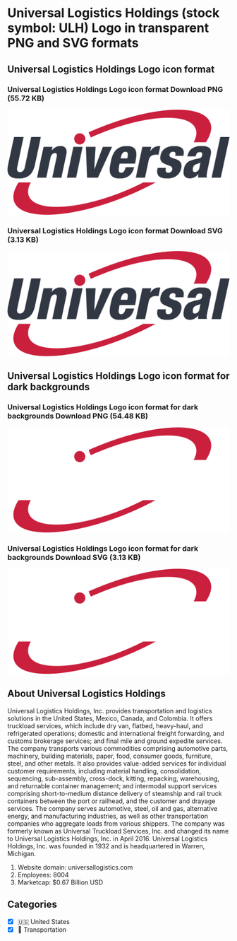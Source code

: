 # Universal Logistics Holdings (stock symbol: ULH) Logo in transparent PNG and SVG formats

## Universal Logistics Holdings Logo icon format

### Universal Logistics Holdings Logo icon format Download PNG (55.72 KB)

![Universal Logistics Holdings Logo icon format Download PNG (55.72 KB)](/img/orig/ULH-d3258cfe.png)

### Universal Logistics Holdings Logo icon format Download SVG (3.13 KB)

![Universal Logistics Holdings Logo icon format Download SVG (3.13 KB)](/img/orig/ULH-42aa40b6.svg)

## Universal Logistics Holdings Logo icon format for dark backgrounds

### Universal Logistics Holdings Logo icon format for dark backgrounds Download PNG (54.48 KB)

![Universal Logistics Holdings Logo icon format for dark backgrounds Download PNG (54.48 KB)](/img/orig/ULH.D-2217b480.png)

### Universal Logistics Holdings Logo icon format for dark backgrounds Download SVG (3.13 KB)

![Universal Logistics Holdings Logo icon format for dark backgrounds Download SVG (3.13 KB)](/img/orig/ULH.D-4be930a4.svg)

## About Universal Logistics Holdings

Universal Logistics Holdings, Inc. provides transportation and logistics solutions in the United States, Mexico, Canada, and Colombia. It offers truckload services, which include dry van, flatbed, heavy-haul, and refrigerated operations; domestic and international freight forwarding, and customs brokerage services; and final mile and ground expedite services. The company transports various commodities comprising automotive parts, machinery, building materials, paper, food, consumer goods, furniture, steel, and other metals. It also provides value-added services for individual customer requirements, including material handling, consolidation, sequencing, sub-assembly, cross-dock, kitting, repacking, warehousing, and returnable container management; and intermodal support services comprising short-to-medium distance delivery of steamship and rail truck containers between the port or railhead, and the customer and drayage services. The company serves automotive, steel, oil and gas, alternative energy, and manufacturing industries, as well as other transportation companies who aggregate loads from various shippers. The company was formerly known as Universal Truckload Services, Inc. and changed its name to Universal Logistics Holdings, Inc. in April 2016. Universal Logistics Holdings, Inc. was founded in 1932 and is headquartered in Warren, Michigan.

1. Website domain: universallogistics.com
2. Employees: 8004
3. Marketcap: $0.67 Billion USD


## Categories
- [x] 🇺🇸 United States
- [x] 🚚 Transportation
